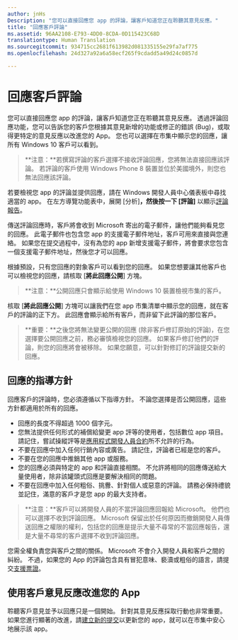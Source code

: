 ```yaml
---
author: jnHs
Description: "您可以直接回應您 app 的評論，讓客戶知道您正在聆聽其意見反應。"
title: "回應客戶評論"
ms.assetid: 96AA2108-E793-4DD0-8CDA-0D115423C68D
translationtype: Human Translation
ms.sourcegitcommit: 934715cc2681f613982d081335155e29fa7af775
ms.openlocfilehash: 24d327a92a6a58ecf265f9cdadd5a49d24c0857d

---
```


# 回應客戶評論


您可以直接回應您 app 的評論，讓客戶知道您正在聆聽其意見反應。 透過評論回應功能，您可以告訴您的客戶您根據其意見新增的功能或修正的錯誤 (Bug)，或取得更特定的意見反應以改進您的 App。 您也可以選擇在市集中顯示您的回應，讓所有 Windows 10 客戶可以看到。

> **注意：**若撰寫評論的客戶選擇不接收評論回應，您將無法直接回應該評論。 若評論的客戶使用 Windows Phone 8 裝置並位於美國境外，則您也無法回應該評論。

若要檢視您 app 的評論並提供回應，請在 Windows 開發人員中心儀表板中尋找適當的 app。 在左方導覽功能表中，展開 [分析]****，然後按一下 [評論]**** 以顯示[評論報告](reviews-report.md)。

傳送評論回應時，客戶將會收到 Microsoft 寄出的電子郵件，讓他們能夠看見您的回應。 此電子郵件也包含您 app 的支援電子郵件地址，客戶可用來直接與您連絡。 如果您在提交過程中，沒有為您的 app 新增支援電子郵件，將會要求您包含一個支援電子郵件地址，然後您才可以回應。

根據預設，只有您回應的對象客戶可以看到您的回應。 如果您想要讓其他客戶也可以檢視您的回應，請核取 [**將此回應公開**] 方塊。

> **注意：**公開回應只會顯示給使用 Windows 10 裝置檢視市集的客戶。

核取 [**將此回應公開**] 方塊可以讓我們在您 app 市集清單中顯示您的回應，就在客戶的評論的正下方。 此回應會顯示給所有客戶，而非留下此評論的那位客戶。

> **重要：**之後您將無法變更公開的回應 (除非客戶修訂原始的評論)，在您選擇要公開回應之前，務必審慎檢視您的回應。 如果客戶修訂他們的評論，則您的回應將會被移除。 如果您願意，可以針對修訂的評論提交新的回應。

## 回應的指導方針


回應客戶的評論時，您必須遵循以下指導方針。 不論您選擇是否公開回應，這些方針都適用於所有的回應。

-   回應的長度不得超過 1000 個字元。
-   您無法提供任何形式的補償給變更 app 評等的使用者，包括數位 app 項目。 請記住，嘗試操縱評等是[應用程式開發人員合約](https://msdn.microsoft.com/library/windows/apps/hh694058)所不允許的行為。
-   不要在回應中加入任何行銷內容或廣告。 請記住，評論者已經是您的客戶。
-   不要在您的回應中推銷其他 app 或服務。
-   您的回應必須與特定的 app 和評論直接相關。 不允許將相同的回應傳送給大量使用者，除非該罐頭式回應是要解決相同的問題。
-   不要在回應中加入任何粗俗、挑釁、針對個人或惡意的評論。 請務必保持禮貌並記住，滿意的客戶才是您 app 的最大支持者。

> **注意：**客戶可以將開發人員的不當評論回應回報給 Microsoft。 他們也可以選擇不收到評論回應。
Microsoft 保留出於任何原因而撤銷開發人員傳送回應之權限的權利，包括您的回應是提示大量不尋常的不當回應報告，還是大量不尋常的客戶選擇不收到評論回應。

您需全權負責您與客戶之間的關係。 Microsoft 不會介入開發人員和客戶之間的糾紛。 不過，如果您的 App 的評論包含具有冒犯意味、褻瀆或粗俗的語言，請提交[支援票證](http://go.microsoft.com/fwlink/p/?LinkID=401178)。

## 使用客戶意見反應改進您的 App


聆聽客戶意見並予以回應只是一個開始。 針對其意見反應採取行動也非常重要。 如果您進行顯著的改進，請[建立新的提交](app-submissions.md)以更新您的 app，就可以在市集中安心地展示該 app。



<!--HONumber=Sep16_HO2-->



